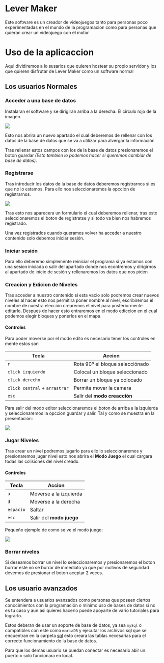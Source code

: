 # Lever Maker 
Este software es un creador de videojuegos tanto para personas poco experimentadas en el mundo de la programacion como para personas que quieran crear un videojuego con el motor

# Uso de la aplicaccion

Aqui dividiremos a lo susarios que quieren hostear su propio servidor y los que quieren disfrutar de Lever Maker como un software normal

## Los usuarios Normales
### Acceder a una base de datos
Instalaran el software y se dirigiran arriba a la derecha. El circulo rojo de la imagen.

![](https://github.com/javiLeL/level-maker/blob/main/doc/imgs/screenshots/Captura1.PNG?raw=true)

Esto nos abrira un nuevo apartado el cual deberemos de rellenar con los datos de la base de datos que se va a utilizar para alvergar la información

Tras rellenar estos campos con los de la base de datos presionaremos el boton guardar
*(Esto tambien lo podemos hacer si queremos cambiar de base de datos)*.

### Registrarse
Tras introducir los datos de la base de datos deberemos registrarnos si es que no lo estamos. Para ello nos seleccionaremos la opccion de registrarnos.

![](https://github.com/javiLeL/level-maker/blob/main/doc/imgs/screenshots/Captura3.PNG?raw=true)

Tras esto nos aparecera un formulario el cual deberemos rellenar, tras esto seleccionaremos el boton de registratse y si todo va bien nos habremos registrado.

Una vez registrados cuando queramos volver ha acceder a nuestro contenido solo debemos iniciar sesión. 

### Iniciar sesión

Para ello deberemo simplemente reiniciar el programa si ya estamos con una sesion iniciada o salir del apartado donde nos econtremos y dirigirnos al apartado de inicio de sesión y rellenaremos los datos que nos piden

### Creacion y Edicion de Niveles

Tras acceder a nuestro contenido si esta vacio solo podremos crear nuevos niveles al hacer esto nos permitira poner nombre al nivel, escribiremos el nombre de nuestra elección crearemos el nivel para posteriormente editarlo.
Despues de hacer esto entraremos en el modo ediccion en el cual podemos elegir bloques y ponerlos en el mapa.

#### **Controles**
Para poder moverse por el modo edito es necesario tener los controles en mente estos son

| Tecla                         | Accion                          |
| ----------------------------- | ------------------------------- |
| `r`                           | Rota 90º el bloque selecciónado |
| `click izquierdo`             | Colocal un bloque seleccionado  |
| `click derecho`               | Borrar un bloque ya colocado    |
| `click central` + `arrastrar` | Permite mover la camara         |
| `esc`                         | Salir del **modo creacción**    |

Para salir del modo editor seleccionaremos el boton de arriba a la izquierda y seleccionaremos la opccion guardar y salir. Tal y como se muestra en la presentación:

![](https://github.com/javiLeL/level-maker/blob/main/doc/videos/modo-editor.gif?raw=true)

### Jugar Niveles

Tras crear un nivel podremos jugarlo para ello lo seleccionaremos y presionaremos jugar nivel esto nos abrira el **Modo Juego** el cual cargara todas las colisiones del nivel creado.

#### **Controles**

| Tecla     | Accion                   |
| --------- | ------------------------ |
| `a`       | Moverse a la izquierda   |
| `d`       | Moverse a la derecha     |
| `espacio` | Saltar                   |
| `esc`     | Salir del **modo juego** |

Pequeño ejemplo de como se ve el modo juego:

![](https://github.com/javiLeL/level-maker/blob/main/doc/videos/modo-juego.gif?raw=true)

### Borrar niveles 

Si deseamos borrar un nivel lo seleccionaremos y presionaremos el boton borrar este no se borrar de inmediato ya que por motivos de seguridad devemos de presionar el boton aceptar 2 veces.

## Los usuario avanzados 

Se entendera a usuarios avanzados como personas que poseen ciertos conocimientos con la programación o minimo uso de bases de datos si no es tu caso y aun asi quieres hacerlo puede apoyarte de vario tutoriales para lograrlo.

Estos deberan de usar un soporte de base de datos, ya sea `mySql` o compatibles con este como `mariaDB` y ejecutar los archivos sql que se encuentran en la carpeta [sql](https://github.com/javiLeL/lever-maker/tree/main/src/db/sql) esto creara las tablas necesarias para el correcto funcionamiento de la base de datos.

Para que los demas usuario se puedan conectar es necesario abir un puerto o solo funcionara en local.